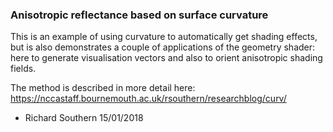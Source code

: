 ### Anisotropic reflectance based on surface curvature
This is an example of using curvature to automatically get shading effects, but is also demonstrates a couple of applications of the geometry shader: here to generate visualisation vectors and also to orient anisotropic shading fields.

The method is described in more detail here: https://nccastaff.bournemouth.ac.uk/rsouthern/researchblog/curv/

- Richard Southern 
  15/01/2018